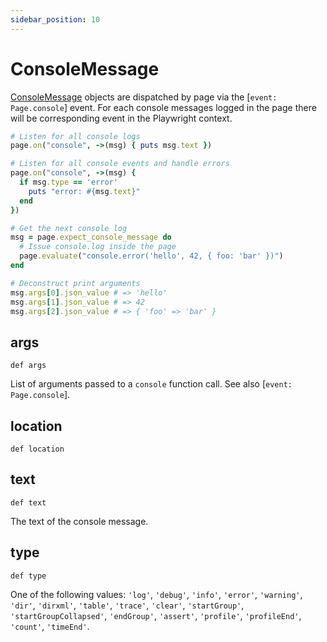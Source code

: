 ```yaml
---
sidebar_position: 10
---
```


# ConsoleMessage

[ConsoleMessage](./console_message) objects are dispatched by page via the [`event: Page.console`] event.
For each console messages logged in the page there will be corresponding event in the Playwright
context.
```ruby
# Listen for all console logs
page.on("console", ->(msg) { puts msg.text })

# Listen for all console events and handle errors
page.on("console", ->(msg) {
  if msg.type == 'error'
    puts "error: #{msg.text}"
  end
})

# Get the next console log
msg = page.expect_console_message do
  # Issue console.log inside the page
  page.evaluate("console.error('hello', 42, { foo: 'bar' })")
end

# Deconstruct print arguments
msg.args[0].json_value # => 'hello'
msg.args[1].json_value # => 42
msg.args[2].json_value # => { 'foo' => 'bar' }
```

## args

```
def args
```

List of arguments passed to a `console` function call. See also [`event: Page.console`].

## location

```
def location
```



## text

```
def text
```

The text of the console message.

## type

```
def type
```

One of the following values: `'log'`, `'debug'`, `'info'`, `'error'`, `'warning'`, `'dir'`, `'dirxml'`, `'table'`,
`'trace'`, `'clear'`, `'startGroup'`, `'startGroupCollapsed'`, `'endGroup'`, `'assert'`, `'profile'`, `'profileEnd'`,
`'count'`, `'timeEnd'`.
